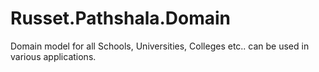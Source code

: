 # Russet.Pathshala.Domain
Domain model for all Schools, Universities, Colleges etc.. can be used in various applications.
